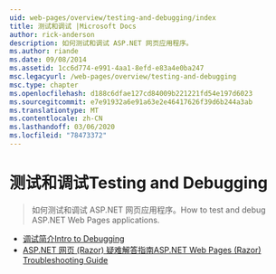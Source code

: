 ```yaml
---
uid: web-pages/overview/testing-and-debugging/index
title: 测试和调试 |Microsoft Docs
author: rick-anderson
description: 如何测试和调试 ASP.NET 网页应用程序。
ms.author: riande
ms.date: 09/08/2014
ms.assetid: 1cc6d774-e991-4aa1-8efd-e83a4e0ba247
msc.legacyurl: /web-pages/overview/testing-and-debugging
msc.type: chapter
ms.openlocfilehash: d188c6dfae127cd84009b221221fd54e197d6023
ms.sourcegitcommit: e7e91932a6e91a63e2e46417626f39d6b244a3ab
ms.translationtype: MT
ms.contentlocale: zh-CN
ms.lasthandoff: 03/06/2020
ms.locfileid: "78473372"
---
```

# <a name="testing-and-debugging"></a><span data-ttu-id="c4b0d-103">测试和调试</span><span class="sxs-lookup"><span data-stu-id="c4b0d-103">Testing and Debugging</span></span>

> <span data-ttu-id="c4b0d-104">如何测试和调试 ASP.NET 网页应用程序。</span><span class="sxs-lookup"><span data-stu-id="c4b0d-104">How to test and debug ASP.NET Web Pages applications.</span></span>

- [<span data-ttu-id="c4b0d-105">调试简介</span><span class="sxs-lookup"><span data-stu-id="c4b0d-105">Intro to Debugging</span></span>](introduction-to-debugging.md)
- [<span data-ttu-id="c4b0d-106">ASP.NET 网页 (Razor) 疑难解答指南</span><span class="sxs-lookup"><span data-stu-id="c4b0d-106">ASP.NET Web Pages (Razor) Troubleshooting Guide</span></span>](aspnet-web-pages-razor-troubleshooting-guide.md)
